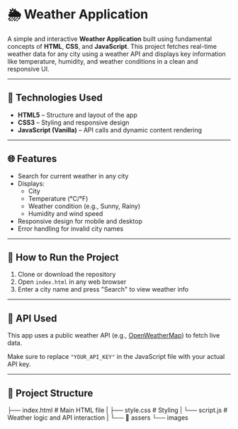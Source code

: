 # 🌦️ Weather Application

A simple and interactive **Weather Application** built using fundamental concepts of **HTML**, **CSS**, and **JavaScript**. This project fetches real-time weather data for any city using a weather API and displays key information like temperature, humidity, and weather conditions in a clean and responsive UI.

-----

## 🔧 Technologies Used

- **HTML5** – Structure and layout of the app
- **CSS3** – Styling and responsive design
- **JavaScript (Vanilla)** – API calls and dynamic content rendering

---

## 🌐 Features

- Search for current weather in any city
- Displays:
  - City 
  - Temperature (°C/°F)
  - Weather condition (e.g., Sunny, Rainy)
  - Humidity and wind speed
- Responsive design for mobile and desktop
- Error handling for invalid city names

---

## 🚀 How to Run the Project

1. Clone or download the repository
2. Open `index.html` in any web browser
3. Enter a city name and press "Search" to view weather info

---

## 🔑 API Used

This app uses a public weather API (e.g., [OpenWeatherMap](https://openweathermap.org/api)) to fetch live data.

Make sure to replace `"YOUR_API_KEY"` in the JavaScript file with your actual API key.

---

## 📁 Project Structure

├── index.html # Main HTML file
|
├── style.css # Styling
|
└── script.js # Weather logic and API interaction
|
└── 📁 assers 
    └── images
      

